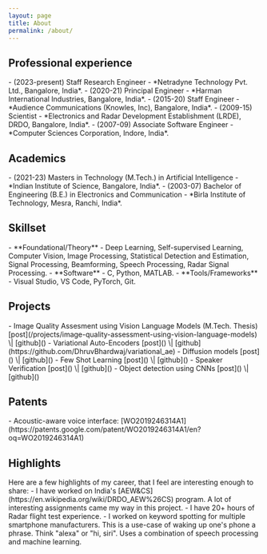```yaml
---
layout: page
title: About
permalink: /about/
---
```



<h2>Professional experience</h2>
- (2023-present) Staff Research Engineer - *Netradyne Technology Pvt. Ltd., Bangalore, India*.
- (2020-21) Principal Engineer - *Harman International Industries, Bangalore, India*.
- (2015-20) Staff Engineer - *Audience Communications (Knowles, Inc), Bangalore, India*.
- (2009-15) Scientist - *Electronics and Radar Development Establishment (LRDE), DRDO, Bangalore, India*.
- (2007-09) Associate Software Engineer - *Computer Sciences Corporation, Indore, India*.

<h2>Academics</h2>
- (2021-23) Masters in Technology (M.Tech.) in Artificial Intelligence - *Indian Institute of Science, Bangalore, India*.
- (2003-07) Bachelor of Engineering (B.E.) in Electronics and Communication - *Birla Institute of Technology, Mesra, Ranchi, India*.

<h2>Skillset</h2>
- **Foundational/Theory** - Deep Learning, Self-supervised Learning, Computer Vision, Image Processing, Statistical Detection and Estimation, Signal Processing, Beamforming, Speech Processing, Radar Signal Processing.
- **Software** - C, Python, MATLAB.
- **Tools/Frameworks** - Visual Studio, VS Code, PyTorch, Git.

<h2>Projects</h2>
- Image Quality Assesment using Vision Language Models (M.Tech. Thesis) [post](/projects/image-quality-assessment-using-vision-language-models) \| [github]()
- Variational Auto-Encoders [post]() \| [github](https://github.com/DhruvBhardwaj/variational_ae)
- Diffusion models [post]() \| [github]()
- Few Shot Learning [post]() \| [github]()
- Speaker Verification [post]() \| [github]()
- Object detection using CNNs [post]() \| [github]()

<h2>Patents</h2>
- Acoustic-aware voice interface: [WO2019246314A1](https://patents.google.com/patent/WO2019246314A1/en?oq=WO2019246314A1)

<h2>Highlights</h2>
Here are a few highlights of my career, that I feel are interesting enough to share:
- I have worked on India's [AEW&CS](https://en.wikipedia.org/wiki/DRDO_AEW%26CS) program. A lot of interesting assignments came my way in this project.
- I have 20+ hours of Radar flight test experience.
- I worked on keyword spotting for multiple smartphone manufacturers. This is a use-case of waking up one's phone a phrase. Think "alexa" or "hi, siri". Uses a combination of speech processing and machine learning.
